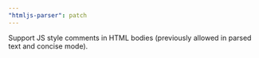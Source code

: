 ```yaml
---
"htmljs-parser": patch
---
```


Support JS style comments in HTML bodies (previously allowed in parsed text and concise mode).

